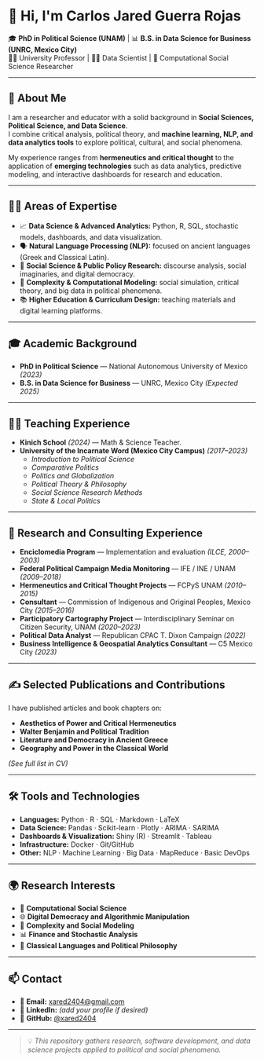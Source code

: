 # 👋 Hi, I'm **Carlos Jared Guerra Rojas**

🎓 **PhD in Political Science (UNAM)** | 📊 **B.S. in Data Science for Business (UNRC, Mexico City)**  
👨‍🏫 University Professor | 🧑‍💻 Data Scientist | 🧠 Computational Social Science Researcher

---

## 🚀 About Me

I am a researcher and educator with a solid background in **Social Sciences, Political Science, and Data Science**.  
I combine critical analysis, political theory, and **machine learning, NLP, and data analytics tools** to explore political, cultural, and social phenomena.

My experience ranges from **hermeneutics and critical thought** to the application of **emerging technologies** such as data analytics, predictive modeling, and interactive dashboards for research and education.

---

## 🧑‍💻 Areas of Expertise

- 📈 **Data Science & Advanced Analytics:** Python, R, SQL, stochastic models, dashboards, and data visualization.  
- 🗣️ **Natural Language Processing (NLP):** focused on ancient languages (Greek and Classical Latin).  
- 🧠 **Social Science & Public Policy Research:** discourse analysis, social imaginaries, and digital democracy.  
- 🧩 **Complexity & Computational Modeling:** social simulation, critical theory, and big data in political phenomena.  
- 📚 **Higher Education & Curriculum Design:** teaching materials and digital learning platforms.

---

## 🎓 Academic Background

- **PhD in Political Science** — National Autonomous University of Mexico *(2023)*  
- **B.S. in Data Science for Business** — UNRC, Mexico City *(Expected 2025)*  

---

## 👨‍🏫 Teaching Experience

- **Kinich School** *(2024)* — Math & Science Teacher.  
- **University of the Incarnate Word (Mexico City Campus)** *(2017–2023)*  
  - *Introduction to Political Science*  
  - *Comparative Politics*  
  - *Politics and Globalization*  
  - *Political Theory & Philosophy*  
  - *Social Science Research Methods*  
  - *State & Local Politics*  

---

## 🧪 Research and Consulting Experience

- **Enciclomedia Program** — Implementation and evaluation *(ILCE, 2000–2003)*  
- **Federal Political Campaign Media Monitoring** — IFE / INE / UNAM *(2009–2018)*  
- **Hermeneutics and Critical Thought Projects** — FCPyS UNAM *(2010–2015)*  
- **Consultant** — Commission of Indigenous and Original Peoples, Mexico City *(2015–2016)*  
- **Participatory Cartography Project** — Interdisciplinary Seminar on Citizen Security, UNAM *(2020–2023)*  
- **Political Data Analyst** — Republican CPAC T. Dixon Campaign *(2022)*  
- **Business Intelligence & Geospatial Analytics Consultant** — C5 Mexico City *(2023)*  

---

## ✍️ Selected Publications and Contributions

I have published articles and book chapters on:
- **Aesthetics of Power and Critical Hermeneutics**  
- **Walter Benjamin and Political Tradition**  
- **Literature and Democracy in Ancient Greece**  
- **Geography and Power in the Classical World**

*(See full list in CV)*

---

## 🛠️ Tools and Technologies

- **Languages:** Python · R · SQL · Markdown · LaTeX  
- **Data Science:** Pandas · Scikit-learn · Plotly · ARIMA · SARIMA  
- **Dashboards & Visualization:** Shiny (R) · Streamlit · Tableau  
- **Infrastructure:** Docker · Git/GitHub  
- **Other:** NLP · Machine Learning · Big Data · MapReduce · Basic DevOps

---

## 🌍 Research Interests

- 🔎 **Computational Social Science**  
- 🌐 **Digital Democracy and Algorithmic Manipulation**  
- 🧬 **Complexity and Social Modeling**  
- 📊 **Finance and Stochastic Analysis**  
- 📖 **Classical Languages and Political Philosophy**

---

## 📫 Contact

- 📧 **Email:** [xared2404@gmail.com](mailto:xared2404@gmail.com)  
- 💼 **LinkedIn:** *(add your profile if desired)*  
- 🐙 **GitHub:** [@xared2404](https://github.com/xared2404)  

---

> 💡 *This repository gathers research, software development, and data science projects applied to political and social phenomena.*
